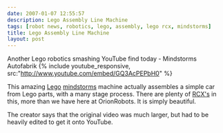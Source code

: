 ```yaml
---
date: 2007-01-07 12:55:57
description: Lego Assembly Line Machine
tags: [robot news, robotics, lego, assembly, lego rcx, mindstorms]
title: Lego Assembly Line Machine
layout: post
---
```

Another Lego robotics smashing YouTube find today - Mindstorms Autofabrik
{% include youtube_responsive, src:"http://www.youtube.com/embed/GQ3AcPEPbH0" %}

This amazing [Lego](/wiki/lego.html "The best known construction toy") [mindstorms](/wiki/mindstorms.html "A Robotic construction toy system from Lego") machine actually assembles a simple car from Lego parts, with a many stage process. There are plenty of [RCX's](/wiki/rcx.html "The Lego Robot Command Explorer") in this, more than we have here at OrionRobots. It is simply beautiful.

The creator says that the original video was much larger, but had to be heavily edited to get it onto YouTube.
